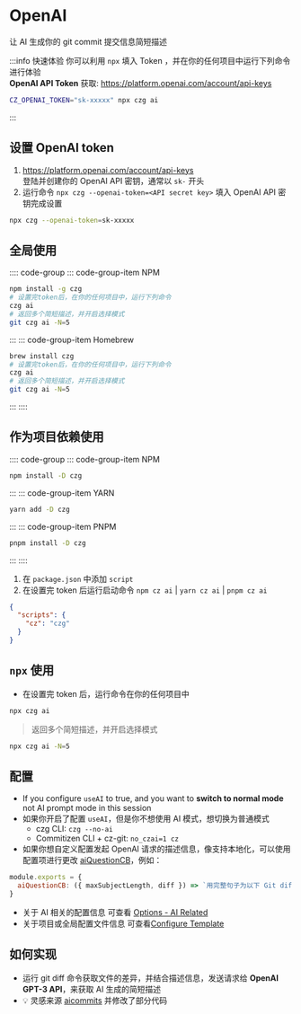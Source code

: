 # OpenAI

让 AI 生成你的 git commit 提交信息简短描述

:::info 快速体验
你可以利用 `npx` 填入 Token ，并在你的任何项目中运行下列命令进行体验<br>
**OpenAI API Token** 获取: https://platform.openai.com/account/api-keys

```sh
CZ_OPENAI_TOKEN="sk-xxxxx" npx czg ai
```
:::

## 设置 OpenAI token

1. https://platform.openai.com/account/api-keys <br>登陆并创建你的 OpenAI API 密钥，通常以 `sk-` 开头
2. 运行命令 `npx czg --openai-token=<API secret key>` 填入 OpenAI API 密钥完成设置

```sh
npx czg --openai-token=sk-xxxxx
```

## 全局使用

:::: code-group
::: code-group-item NPM

```sh
npm install -g czg
# 设置完token后，在你的任何项目中，运行下列命令
czg ai
# 返回多个简短描述，并开启选择模式
git czg ai -N=5
```

:::
::: code-group-item Homebrew

```sh
brew install czg
# 设置完token后，在你的任何项目中，运行下列命令
czg ai
# 返回多个简短描述，并开启选择模式
git czg ai -N=5
```

:::
::::

## 作为项目依赖使用

:::: code-group
::: code-group-item NPM

```sh
npm install -D czg
```

:::
::: code-group-item YARN

```sh
yarn add -D czg
```

:::
::: code-group-item PNPM

```sh
pnpm install -D czg
```

:::
::::

1. 在 `package.json` 中添加 `script`<br>
2. 在设置完 token 后运行启动命令 `npm cz ai` | `yarn cz ai` | `pnpm cz ai`
```json
{
  "scripts": {
    "cz": "czg"
  }
}
```

## `npx` 使用

- 在设置完 token 后，运行命令在你的任何项目中

```sh
npx czg ai
```

> 返回多个简短描述，并开启选择模式
```sh
npx czg ai -N=5
```

## 配置

- If you configure `useAI` to true, and you want to **switch to normal mode** not AI prompt mode in this session
- 如果你开启了配置 `useAI`，但是你不想使用 AI 模式，想切换为普通模式
  - czg CLI: `czg --no-ai`
  - Commitizen CLI + cz-git: `no_czai=1 cz`
- 如果你想自定义配置发起 OpenAI 请求的描述信息，像支持本地化，可以使用配置项进行更改 [aiQuestionCB](/zh/config/engineer#aiquestioncb)，例如：

```js
module.exports = {
  aiQuestionCB: ({ maxSubjectLength, diff }) => `用完整句子为以下 Git diff 代码写一个有见解并简洁的 Git 中文提交消息，不加任何前缀，并且内容不能超过 ${maxSubjectLength} 个字符: \`\`\`diff\n${diff}\n\`\`\``,
}
```
- 关于 AI 相关的配置信息 可查看 [Options - AI Related](/zh/config/engineer#useai)
- 关于项目或全局配置文件信息 可查看[Configure Template](/zh/config/#configure-template)

## 如何实现

- 运行 git diff 命令获取文件的差异，并结合描述信息，发送请求给 **OpenAI GPT-3 API**，来获取 AI 生成的简短描述
- 💡 灵感来源 [aicommits](https://github.com/Nutlope/aicommits) 并修改了部分代码
